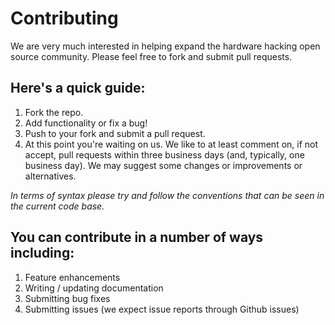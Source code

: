# Contributing

We are very much interested in helping expand the hardware hacking open source community. Please feel free to fork and submit pull requests.

## Here's a quick guide:

1. Fork the repo.
2. Add functionality or fix a bug!
3. Push to your fork and submit a pull request.
4. At this point you're waiting on us. We like to at least comment on, if not accept, pull requests within three business days (and, typically, one business day). We may suggest some changes or improvements or alternatives.

_In terms of syntax please try and follow the conventions that can be seen in the current code base._

## You can contribute in a number of ways including:

1. Feature enhancements
2. Writing / updating documentation
3. Submitting bug fixes
4. Submitting issues (we expect issue reports through Github issues)